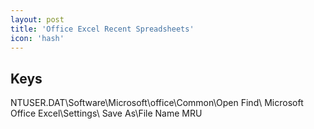 ```yaml
---
layout: post
title: 'Office Excel Recent Spreadsheets'
icon: 'hash'
---
```


## Keys

NTUSER.DAT\Software\Microsoft\office\Common\Open Find\ Microsoft Office Excel\Settings\ Save As\File Name MRU

